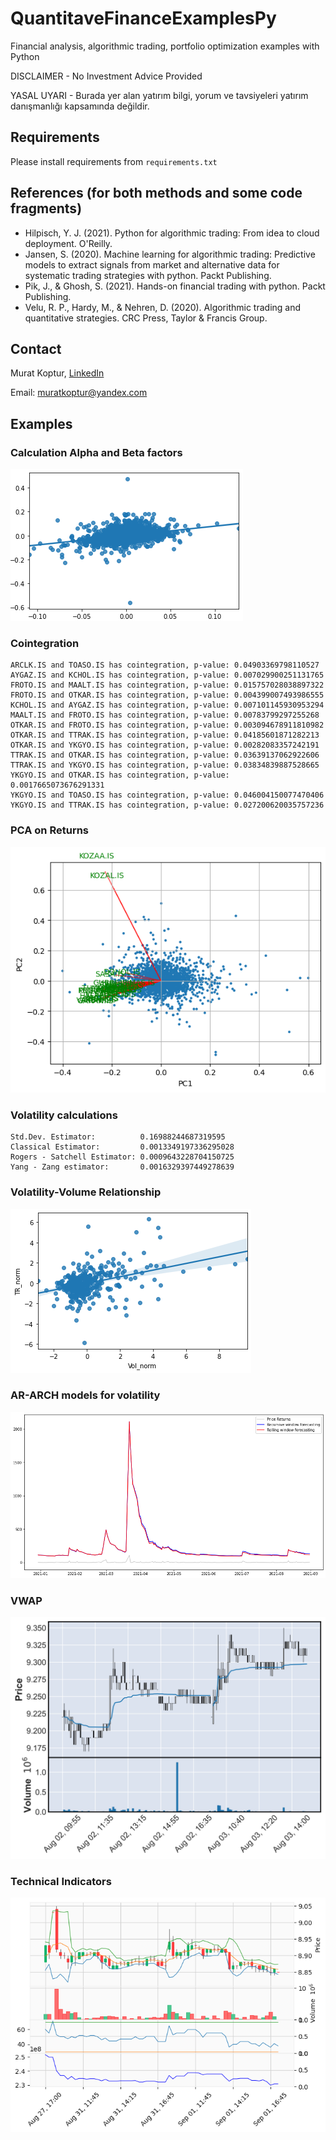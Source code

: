 # QuantitaveFinanceExamplesPy

Financial analysis, algorithmic trading, portfolio optimization examples with Python 

DISCLAIMER - No Investment Advice Provided

YASAL UYARI - Burada yer alan yatırım bilgi, yorum ve tavsiyeleri yatırım danışmanlığı kapsamında değildir.

## Requirements

Please install requirements from `requirements.txt`

## References (for both methods and some code fragments)

* Hilpisch, Y. J. (2021). Python for algorithmic trading: From idea to cloud deployment. O'Reilly.
* Jansen, S. (2020). Machine learning for algorithmic trading: Predictive models to extract signals from market and alternative data for systematic trading strategies with python. Packt Publishing.
* Pik, J., &amp; Ghosh, S. (2021). Hands-on financial trading with python. Packt Publishing.
* Velu, R. P., Hardy, M., &amp; Nehren, D. (2020). Algorithmic trading and quantitative strategies. CRC Press, Taylor &amp; Francis Group.

## Contact

Murat Koptur, [LinkedIn](https://www.linkedin.com/in/muratkoptur/)

Email: [muratkoptur@yandex.com](mailto:muratkoptur@yandex.com?subject=QuantitativeFinanceGithub)

## Examples

### Calculation Alpha and Beta factors

![01_01](imgs/01_01.png)

### Cointegration

```
ARCLK.IS and TOASO.IS has cointegration, p-value: 0.04903369798110527
AYGAZ.IS and KCHOL.IS has cointegration, p-value: 0.007029900251131765
FROTO.IS and MAALT.IS has cointegration, p-value: 0.015757028038897322
FROTO.IS and OTKAR.IS has cointegration, p-value: 0.004399007493986555
KCHOL.IS and AYGAZ.IS has cointegration, p-value: 0.007101145930953294
MAALT.IS and FROTO.IS has cointegration, p-value: 0.00783799297255268
OTKAR.IS and FROTO.IS has cointegration, p-value: 0.003094678911810982
OTKAR.IS and TTRAK.IS has cointegration, p-value: 0.04185601871282213
OTKAR.IS and YKGYO.IS has cointegration, p-value: 0.00282083357242191
TTRAK.IS and OTKAR.IS has cointegration, p-value: 0.03639137062922606
TTRAK.IS and YKGYO.IS has cointegration, p-value: 0.03834839887528665
YKGYO.IS and OTKAR.IS has cointegration, p-value: 0.0017665073676291331
YKGYO.IS and TOASO.IS has cointegration, p-value: 0.046004150077470406
YKGYO.IS and TTRAK.IS has cointegration, p-value: 0.027200620035757236
```

### PCA on Returns

![03_01](imgs/03_01.png)


### Volatility calculations

```
Std.Dev. Estimator:          0.16988244687319595
Classical Estimator:         0.0013349197336295028
Rogers - Satchell Estimator: 0.0009643228704150725
Yang - Zang estimator:       0.0016329397449278639
```

### Volatility-Volume Relationship

![05_01](imgs/05_01.png)

### AR-ARCH models for volatility

![06_01](imgs/06_01.png)

### VWAP 

![07_01](imgs/07_01.svg)

### Technical Indicators

![08_01](imgs/08_01.png)
